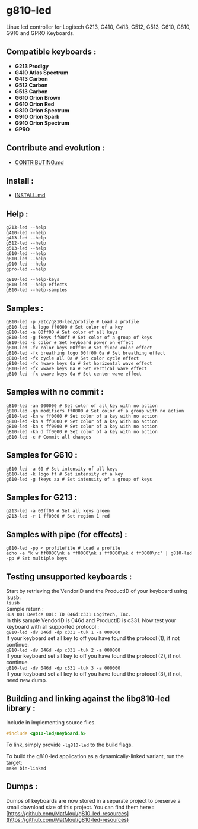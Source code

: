 # g810-led</br>

Linux led controller for Logitech G213, G410, G413, G512, G513, G610, G810, G910 and GPRO Keyboards.</br>

## Compatible keyboards :</br>
- **G213 Prodigy**</br>
- **G410 Atlas Spectrum**</br>
- **G413 Carbon**</br>
- **G512 Carbon**</br>
- **G513 Carbon**</br>
- **G610 Orion Brown**</br>
- **G610 Orion Red**</br>
- **G810 Orion Spectrum**</br>
- **G910 Orion Spark**</br>
- **G910 Orion Spectrum**</br>
- **GPRO**</br>

## Contribute and evolution :</br>
* [CONTRIBUTING.md](https://github.com/MatMoul/g810-led/blob/master/CONTRIBUTING.md)

## Install :</br>
* [INSTALL.md](https://github.com/MatMoul/g810-led/blob/master/INSTALL.md)

## Help :</br>
`g213-led --help`</br>
`g410-led --help`</br>
`g413-led --help`</br>
`g512-led --help`</br>
`g513-led --help`</br>
`g610-led --help`</br>
`g810-led --help`</br>
`g910-led --help`</br>
`gpro-led --help`</br>

`g810-led --help-keys`</br>
`g810-led --help-effects`</br>
`g810-led --help-samples`</br>

## Samples :</br>
`g810-led -p /etc/g810-led/profile # Load a profile`</br>
`g810-led -k logo ff0000 # Set color of a key`</br>
`g810-led -a 00ff00 # Set color of all keys`</br>
`g810-led -g fkeys ff00ff # Set color of a group of keys`</br>
`g810-led -s color # Set keyboard power on effect`</br>
`g810-led -fx color keys 00ff00 # Set fixed color effect`</br>
`g810-led -fx breathing logo 00ff00 0a # Set breathing effect`</br>
`g810-led -fx cycle all 0a # Set color cycle effect`</br>
`g810-led -fx hwave keys 0a # Set horizontal wave effect`</br>
`g810-led -fx vwave keys 0a # Set vertical wave effect`</br>
`g810-led -fx cwave keys 0a # Set center wave effect`</br>

## Samples with no commit :</br>
`g810-led -an 000000 # Set color of all key with no action`</br>
`g810-led -gn modifiers ff0000 # Set color of a group with no action`</br>
`g810-led -kn w ff0000 # Set color of a key with no action`</br>
`g810-led -kn a ff0000 # Set color of a key with no action`</br>
`g810-led -kn s ff0000 # Set color of a key with no action`</br>
`g810-led -kn d ff0000 # Set color of a key with no action`</br>
`g810-led -c # Commit all changes`</br>

## Samples for G610 :</br>
`g610-led -a 60 # Set intensity of all keys`</br>
`g610-led -k logo ff # Set intensity of a key`</br>
`g610-led -g fkeys aa # Set intensity of a group of keys`</br>

## Samples for G213 :</br>
`g213-led -a 00ff00 # Set all keys green`</br>
`g213-led -r 1 ff0000 # Set region 1 red`</br>

## Samples with pipe (for effects) :</br>
`g810-led -pp < profilefile # Load a profile`</br>
`echo -e "k w ff0000\nk a ff0000\nk s ff0000\nk d ff0000\nc" | g810-led -pp # Set multiple keys`</br>

## Testing unsupported keyboards :</br>
Start by retrieving the VendorID and the ProductID of your keyboard using lsusb.</br>
`lsusb`</br>
Sample return :<br>
`Bus 001 Device 001: ID 046d:c331 Logitech, Inc.`</br>
In this sample VendorID is 046d and ProductID is c331. Now test your keyboard with all supported protocol :</br>
`g810-led -dv 046d -dp c331 -tuk 1 -a 000000`</br>
If your keyboard set all key to off you have found the protocol (1), if not continue.</br>
`g810-led -dv 046d -dp c331 -tuk 2 -a 000000`</br>
If your keyboard set all key to off you have found the protocol (2), if not continue.</br>
`g810-led -dv 046d -dp c331 -tuk 3 -a 000000`</br>
If your keyboard set all key to off you have found the protocol (3), if not, need new dump.</br>

## Building and linking against the libg810-led library :</br>
Include in implementing source files.</br>
```cpp
#include <g810-led/Keyboard.h>
```
To link, simply provide `-lg810-led` to the build flags.</br>

To build the g810-led application as a dynamically-linked variant, run the target:</br>
`make bin-linked`</br>

## Dumps :
Dumps of keyboards are now stored in a separate project to preserve a small download size of this project.
You can find them here : [https://github.com/MatMoul/g810-led-resources](https://github.com/MatMoul/g810-led-resources)
